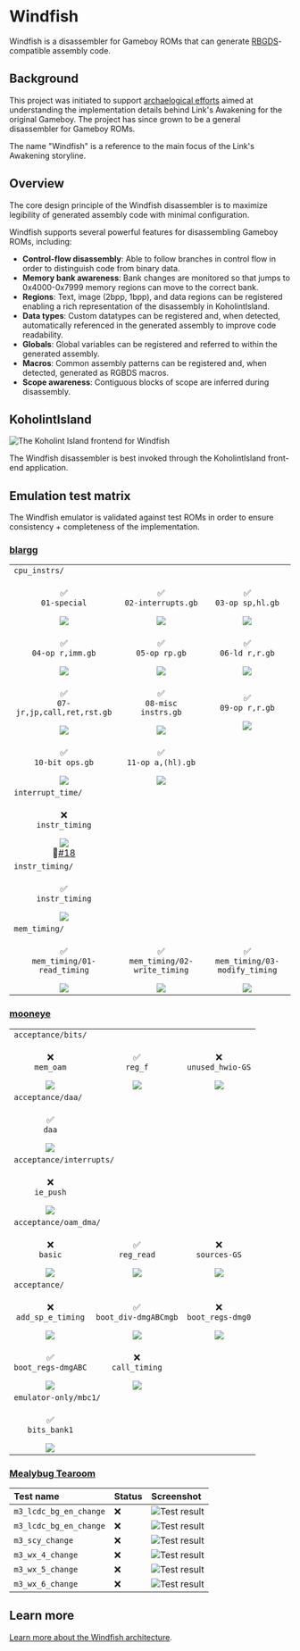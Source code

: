 # Windfish

Windfish is a disassembler for Gameboy ROMs that can generate [RBGDS](https://github.com/gbdev/rgbds)-compatible assembly code.

## Background

This project was initiated to support [archaelogical efforts](https://kemenaran.winosx.com/posts/category-disassembling-links-awakening) aimed at understanding the implementation details behind Link's Awakening for the original Gameboy. The project has since grown to be a general disassembler for Gameboy ROMs.

The name "Windfish" is a reference to the main focus of the Link's Awakening storyline.

## Overview

The core design principle of the Windfish disassembler is to maximize legibility of generated assembly code with minimal configuration.

Windfish supports several powerful features for disassembling Gameboy ROMs, including:

- **Control-flow disassembly**: Able to follow branches in control flow in order to distinguish code from binary data.
- **Memory bank awareness**: Bank changes are monitored so that jumps to 0x4000-0x7999 memory regions can move to the correct bank.
- **Regions**: Text, image (2bpp, 1bpp), and data regions can be registered enabling a rich representation of the disassembly in KoholintIsland. 
- **Data types**: Custom datatypes can be registered and, when detected, automatically referenced in the generated assembly to improve code readability.
- **Globals**: Global variables can be registered and referred to within the generated assembly.
- **Macros**: Common assembly patterns can be registered and, when detected, generated as RGBDS macros.
- **Scope awareness**: Contiguous blocks of scope are inferred during disassembly.

## KoholintIsland

![The Koholint Island frontend for Windfish](docs/koholintisland.png)

The Windfish disassembler is best invoked through the KoholintIsland front-end application.

## Emulation test matrix

The Windfish emulator is validated against test ROMs in order to ensure consistency + completeness of the implementation.

### [blargg](https://gbdev.gg8.se/files/roms/blargg-gb-tests/)

<table>
<tr>
<td colspan="3"><code>cpu_instrs/</code></td>
</tr>
<tr>
<td align="center"><p>✅<br/><code>01-special</code></p><img src="lib/Tests/ROMTests/Resources/blargg/cpu_instrs/individual/01-special.png"></td>
<td align="center"><p>✅<br/><code>02-interrupts.gb</code></p><img src="lib/Tests/ROMTests/Resources/blargg/cpu_instrs/individual/02-interrupts.png"></td>
<td align="center"><p>✅<br/><code>03-op sp,hl.gb</code></p><img src="lib/Tests/ROMTests/Resources/blargg/cpu_instrs/individual/03-op%20sp,hl.png"></td>
</tr><tr>
<td align="center"><p>✅<br/><code>04-op r,imm.gb</code></p><img src="lib/Tests/ROMTests/Resources/blargg/cpu_instrs/individual/04-op%20r,imm.png"></td>
<td align="center"><p>✅<br/><code>05-op rp.gb</code></p><img src="lib/Tests/ROMTests/Resources/blargg/cpu_instrs/individual/05-op%20rp.png"></td>
<td align="center"><p>✅<br/><code>06-ld r,r.gb</code></p><img src="lib/Tests/ROMTests/Resources/blargg/cpu_instrs/individual/06-ld%20r,r.png"></td>
</tr><tr>
<td align="center"><p>✅<br/><code>07-jr,jp,call,ret,rst.gb</code></p><img src="lib/Tests/ROMTests/Resources/blargg/cpu_instrs/individual/07-jr,jp,call,ret,rst.png"></td>
<td align="center"><p>✅<br/><code>08-misc instrs.gb</code></p><img src="lib/Tests/ROMTests/Resources/blargg/cpu_instrs/individual/08-misc%20instrs.png"></td>
<td align="center"><p>✅<br/><code>09-op r,r.gb</code></p><img src="lib/Tests/ROMTests/Resources/blargg/cpu_instrs/individual/09-op%20r,r.png"></td>
</tr><tr>
<td align="center"><p>✅<br/><code>10-bit ops.gb</code></p><img src="lib/Tests/ROMTests/Resources/blargg/cpu_instrs/individual/10-bit%20ops.png"></td>
<td align="center"><p>✅<br/><code>11-op a,(hl).gb</code></p><img src="lib/Tests/ROMTests/Resources/blargg/cpu_instrs/individual/11-op%20a,(hl).png"></td>
</tr><tr>
<td colspan="3"><code>interrupt_time/</code></td>
</tr><tr>
<td align="center"><p>❌<br/><code>instr_timing</code></p><img src="lib/Tests/ROMTests/Resources/blargg/interrupt_time/interrupt_time.png"><br/>🐞<a href="https://github.com/jverkoey/windfish/issues/18">#18</a></td>
</tr><tr>
<td colspan="3"><code>instr_timing/</code></td>
</tr><tr>
<td align="center"><p>✅<br/><code>instr_timing</code></p><img src="lib/Tests/ROMTests/Resources/blargg/instr_timing/instr_timing.png"></td>
</tr><tr>
<td colspan="3"><code>mem_timing/</code></td>
</tr><tr>
<td align="center"><p>✅<br/><code>mem_timing/01-read_timing</code></p><img src="lib/Tests/ROMTests/Resources/blargg/mem_timing/individual/01-read_timing.png"></td>
<td align="center"><p>✅<br/><code>mem_timing/02-write_timing</code></p><img src="lib/Tests/ROMTests/Resources/blargg/mem_timing/individual/02-write_timing.png"></td>
<td align="center"><p>✅<br/><code>mem_timing/03-modify_timing</code></p><img src="lib/Tests/ROMTests/Resources/blargg/mem_timing/individual/03-modify_timing.png"></td>
</tr>
</table>

### [mooneye](https://github.com/Gekkio/mooneye-gb/)

<table>
<tr>
<td colspan="3"><code>acceptance/bits/</code></td>
</tr><tr>
<td align="center"><p>❌<br/><code>mem_oam</code></p><img src="lib/Tests/ROMTests/Resources/mooneye/acceptance/bits/mem_oam.png"></td>
<td align="center"><p>✅<br/><code>reg_f</code></p><img src="lib/Tests/ROMTests/Resources/mooneye/acceptance/bits/reg_f.png"></td>
<td align="center"><p>❌<br/><code>unused_hwio-GS</code></p><img src="lib/Tests/ROMTests/Resources/mooneye/acceptance/bits/unused_hwio-GS.png"></td>
</tr><tr>
<td colspan="3"><code>acceptance/daa/</code></td>
</tr><tr>
<td align="center"><p>✅<br/><code>daa</code></p><img src="lib/Tests/ROMTests/Resources/mooneye/acceptance/instr/daa.png"></td>
</tr><tr>
<td colspan="3"><code>acceptance/interrupts/</code></td>
</tr><tr>
<td align="center"><p>❌<br/><code>ie_push</code></p><img src="lib/Tests/ROMTests/Resources/mooneye/acceptance/interrupts/ie_push.png"></td>
</tr><tr>
<td colspan="3"><code>acceptance/oam_dma/</code></td>
</tr><tr>
<td align="center"><p>❌<br/><code>basic</code></p><img src="lib/Tests/ROMTests/Resources/mooneye/acceptance/oam_dma/basic.png"></td>
<td align="center"><p>✅<br/><code>reg_read</code></p><img src="lib/Tests/ROMTests/Resources/mooneye/acceptance/oam_dma/reg_read.png"></td>
<td align="center"><p>❌<br/><code>sources-GS</code></p><img src="lib/Tests/ROMTests/Resources/mooneye/acceptance/oam_dma/sources-GS.png"></td>
</tr><tr>
<td colspan="3"><code>acceptance/</code></td>
</tr><tr>
<td align="center"><p>❌<br/><code>add_sp_e_timing</code></p><img src="lib/Tests/ROMTests/Resources/mooneye/acceptance/add_sp_e_timing.png"></td>
<td align="center"><p>✅<br/><code>boot_div-dmgABCmgb</code></p><img src="lib/Tests/ROMTests/Resources/mooneye/acceptance/boot_div-dmgABCmgb.png"></td>
<td align="center"><p>❌<br/><code>boot_regs-dmg0</code></p><img src="lib/Tests/ROMTests/Resources/mooneye/acceptance/boot_regs-dmg0.png"></td>
</tr><tr>
<td align="center"><p>✅<br/><code>boot_regs-dmgABC</code></p><img src="lib/Tests/ROMTests/Resources/mooneye/acceptance/boot_regs-dmgABC.png"></td>
<td align="center"><p>❌<br/><code>call_timing</code></p><img src="lib/Tests/ROMTests/Resources/mooneye/acceptance/call_timing.png"></td>
</tr><tr>
<td colspan="3"><code>emulator-only/mbc1/</code></td>
</tr><tr>
<td align="center"><p>✅<br/><code>bits_bank1</code></p><img src="lib/Tests/ROMTests/Resources/mooneye/emulator-only/mbc1/bits_bank1.png"></td>
</table>

### [Mealybug Tearoom](https://github.com/mattcurrie/mealybug-tearoom-tests)

| Test name | Status | Screenshot |
|:-----|:--------|:----|
| `m3_lcdc_bg_en_change` | ❌ | ![Test result](lib/Tests/ROMTests/Resources/mealybug-tearoom/m3_lcdc_bg_en_change.png) |
| `m3_lcdc_bg_en_change` | ❌ | ![Test result](lib/Tests/ROMTests/Resources/mealybug-tearoom/m3_lcdc_bg_en_change.png) |
| `m3_scy_change` | ❌ | ![Test result](lib/Tests/ROMTests/Resources/mealybug-tearoom/m3_scy_change.png) |
| `m3_wx_4_change` | ❌ | ![Test result](lib/Tests/ROMTests/Resources/mealybug-tearoom/m3_wx_4_change.png) |
| `m3_wx_5_change` | ❌ | ![Test result](lib/Tests/ROMTests/Resources/mealybug-tearoom/m3_wx_5_change.png) |
| `m3_wx_6_change` | ❌ | ![Test result](lib/Tests/ROMTests/Resources/mealybug-tearoom/m3_wx_6_change.png) |

## Learn more

[Learn more about the Windfish architecture](lib/README.md).
